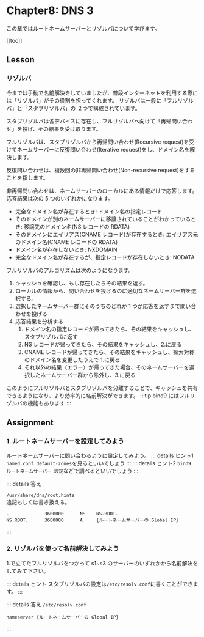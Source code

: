 # Chapter8: DNS 3

この章ではルートネームサーバーとリゾルバについて学びます。

[[toc]]

## Lesson

### リゾルバ

今までは手動で名前解決をしていましたが、普段インターネットを利用する際には「リゾルバ」がその役割を担ってくれます。
リゾルバは一般に「フルリゾルバ」と「スタブリゾルバ」の ２つで構成されています。

スタブリゾルバは各デバイスに存在し、フルリゾルバへ向けて「再帰問い合わせ」を投げ、その結果を受け取ります。

フルリゾルバは、スタブリゾルバから再帰問い合わせ(Recursive request)を受けてネームサーバーに反復問い合わせ(Iterative request)をし、ドメイン名を解決します。

反復問い合わせは、複数回の非再帰問い合わせ(Non-recursive request)をすることを指します。

非再帰問い合わせは、ネームサーバーのローカルにある情報だけで応答します。応答結果は次の 5 つのいずれかになります。
- 完全なドメイン名が存在するとき: ドメイン名の指定レコード 
- そのドメインが別のネームサーバーに移譲されていることがわかっているとき: 移譲先のドメイン名(NS レコードの RDATA)
- そのドメインにエイリアス(CNAME レコード)が存在するとき: エイリアス元のドメイン名(CNAME レコードの RDATA)
- ドメイン名が存在しないとき: NXDOMAIN
- 完全なドメイン名が存在するが、指定レコードが存在しないとき: NODATA

フルリゾルバのアルゴリズムは次のようになります。
1. キャッシュを確認し、もし存在したらその結果を返す。
2. ローカルの情報から、問い合わせを投げるのに適切なネームサーバー群を選択する。
3. 選択したネームサーバー群にそのうちのどれか 1 つが応答を返すまで問い合わせを投げる
4. 応答結果を分析する
   1.  ドメイン名の指定レコードが帰ってきたら、その結果をキャッシュし、スタブリゾルバに返す
   2.  NS レコードが帰ってきたら、その結果をキャッシュし、2.に戻る
   3.  CNAME レコードが帰ってきたら、その結果をキャッシュし、探索対称のドメイン名を変更したうえで 1.に戻る
   4.  それ以外の結果（エラー）が帰ってきた場合、そのネームサーバーを選択したネームサーバー群から除外し、3.に戻る

このようにフルリゾルバとスタブリゾルバを分離することで、キャッシュを共有できるようになり、より効率的に名前解決ができます。
:::tip
bind9 にはフルリゾルバの機能もあります
:::
## Assignment

### 1. ルートネームサーバーを設定してみよう
ルートネームサーバーに問い合わるように設定してみよう。
::: details ヒント1
`named.conf.default-zones`を見るといいでしょう
:::
::: details ヒント2
`bind9 ルートネームサーバー 設定`などで調べるといいでしょう
:::

::: details 答え

`/usr/share/dns/root.hints`\
追記もしくは書き換える。

```
.             3600000      NS    NS.ROOT.
NS.ROOT.      3600000      A     {ルートネームサーバーの Global IP}
```

:::

### 2. リゾルバを使って名前解決してみよう
1.で立てたフルリゾルバをつかって s1~s3 のサーバーのいずれかから名前解決をしてみて下さい。

::: details ヒント
スタブリゾルバの設定は`/etc/resolv.conf`に書くことができます。
:::

::: details 答え
`/etc/resolv.conf`

```
nameserver {ルートネームサーバーの Global IP}
```
:::


